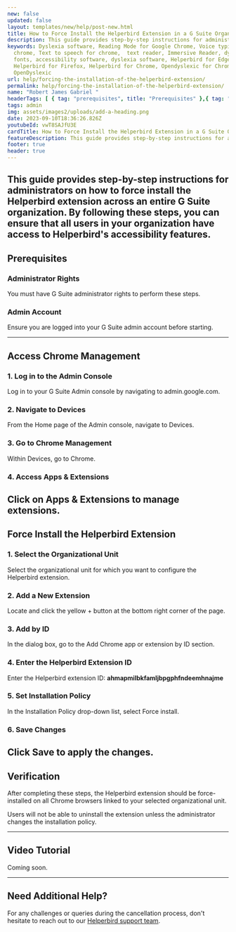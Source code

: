 ```yaml
---
new: false
updated: false
layout: templates/new/help/post-new.html
title: How to Force Install the Helperbird Extension in a G Suite Organization
description: This guide provides step-by-step instructions for administrators on how to force install the Helperbird extension across an entire G Suite organization. By following these steps, you can ensure that all users in your organization have access to Helperbird's accessibility features.
keywords: Dyslexia software, Reading Mode for Google Chrome, Voice typing for
  chrome, Text to speech for chrome,  text reader, Immersive Reader, dyslexia
  fonts, accessibility software, dyslexia software, Helperbird for Edge,
  Helperbird for Firefox, Helperbird for Chrome, Opendyslexic for Chrome,
  OpenDyslexic
url: help/forcing-the-installation-of-the-helperbird-extension/
permalink: help/forcing-the-installation-of-the-helperbird-extension/
name: "Robert James Gabriel "
headerTags: [ { tag: "prerequisites", title: "Prerequisites" },{ tag: "access-chrome-management", title: "Access Chrome Management" },{ tag: "force-install-the-helperbird-extension", title: "Force Install Helperbird" },{ tag: "verification", title: "Verification" }]  
tags: admin
img: assets/images2/uploads/add-a-heading.png
date: 2023-09-10T18:36:26.826Z
youtubeId: vwT8SAJfU3E
cardTitle: How to Force Install the Helperbird Extension in a G Suite Organization
featureDescription: This guide provides step-by-step instructions for administrators on how to force install the Helperbird extension across an entire G Suite organization.
footer: true
header: true
---
```



This guide provides step-by-step instructions for administrators on how to force install the Helperbird extension across an entire G Suite organization. By following these steps, you can ensure that all users in your organization have access to Helperbird's accessibility features.
---

## Prerequisites

### Administrator Rights

You must have G Suite administrator rights to perform these steps.

### Admin Account

Ensure you are logged into your G Suite admin account before starting.





---

## Access Chrome Management

### 1. Log in to the Admin Console

Log in to your G Suite Admin console by navigating to admin.google.com.

### 2. Navigate to Devices

From the Home page of the Admin console, navigate to Devices.

### 3. Go to Chrome Management

Within Devices, go to Chrome.

### 4. Access Apps & Extensions

Click on Apps & Extensions to manage extensions.
---

## Force Install the Helperbird Extension

### 1. Select the Organizational Unit

Select the organizational unit for which you want to configure the Helperbird extension.

### 2. Add a New Extension

Locate and click the yellow + button at the bottom right corner of the page.

### 3. Add by ID

In the dialog box, go to the Add Chrome app or extension by ID section.

### 4. Enter the Helperbird Extension ID

Enter the Helperbird extension ID: **ahmapmilbkfamljbpgphfndeemhnajme**

### 5. Set Installation Policy

In the Installation Policy drop-down list, select Force install.

### 6. Save Changes

Click Save to apply the changes.
---

## Verification

After completing these steps, the Helperbird extension should be force-installed on all Chrome browsers linked to your selected organizational unit. 

Users will not be able to uninstall the extension unless the administrator changes the installation policy.







---

## Video Tutorial

Coming soon.


---

## Need Additional Help?

For any challenges or queries during the cancellation process, don't hesitate to reach out to our [Helperbird support team](https://www.helperbird.com/support).